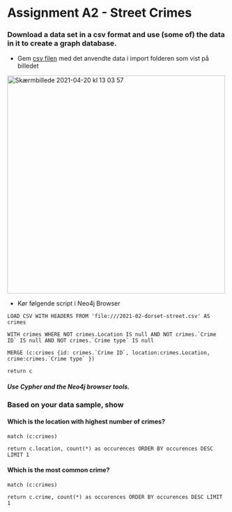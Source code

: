 # Assignment A2 - Street Crimes

### Download a data set in a csv format and use (some of) the data in it to create a graph database.

- Gem [csv filen](https://github.com/amalielandt/Assignment-A2--Street-Crimes/blob/main/2021-02-dorset-street.csv) med det anvendte data i import folderen som vist på billedet

<img width="500" alt="Skærmbillede 2021-04-20 kl  13 03 57" src="https://user-images.githubusercontent.com/44894156/115385949-12c7ef00-a1d9-11eb-8fce-267cef7c49e0.png">

- Kør følgende script i Neo4j Browser

```
LOAD CSV WITH HEADERS FROM 'file:///2021-02-dorset-street.csv' AS crimes

WITH crimes WHERE NOT crimes.Location IS null AND NOT crimes.`Crime ID` IS null AND NOT crimes.`Crime type` IS null

MERGE (c:crimes {id: crimes.`Crime ID`, location:crimes.Location, crime:crimes.`Crime type` })

return c
```
##### Use Cypher and the Neo4j browser tools. 

### Based on your data sample, show

#### Which is the location with highest number of crimes?
```
match (c:crimes) 

return c.location, count(*) as occurences ORDER BY occurences DESC LIMIT 1
```

#### Which is the most common crime?
```
match (c:crimes)

return c.crime, count(*) as occurences ORDER BY occurences DESC LIMIT 1
```
